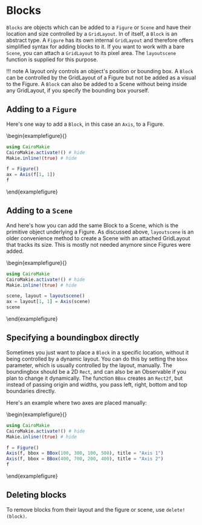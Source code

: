# Blocks

`Blocks` are objects which can be added to a `Figure` or `Scene` and have their location and size controlled by a `GridLayout`. In of itself, a `Block` is an abstract type.
A `Figure` has its own internal `GridLayout` and therefore offers simplified syntax for adding blocks to it.
If you want to work with a bare `Scene`, you can attach a `GridLayout` to its pixel area.
The `layoutscene` function is supplied for this purpose.

!!! note
    A layout only controls an object's position or bounding box.
    A `Block` can be controlled by the GridLayout of a Figure but not be added as a visual to the Figure.
    A `Block` can also be added to a Scene without being inside any GridLayout, if you specify the bounding box yourself.

## Adding to a `Figure`

Here's one way to add a `Block`, in this case an `Axis`, to a Figure.

\begin{examplefigure}{}
```julia
using CairoMakie
CairoMakie.activate!() # hide
Makie.inline!(true) # hide

f = Figure()
ax = Axis(f[1, 1])
f
```
\end{examplefigure}
## Adding to a `Scene`

And here's how you can add the same Block to a Scene, which is the primitive object underlying a Figure.
As discussed above, `layoutscene` is an older convenience method to create a Scene with an attached GridLayout that tracks its size.
This is mostly not needed anymore since Figures were added.

\begin{examplefigure}{}
```julia
using CairoMakie
CairoMakie.activate!() # hide
Makie.inline!(true) # hide

scene, layout = layoutscene()
ax = layout[1, 1] = Axis(scene)
scene
```
\end{examplefigure}
## Specifying a boundingbox directly

Sometimes you just want to place a `Block` in a specific location, without it being controlled by a dynamic layout.
You can do this by setting the `bbox` parameter, which is usually controlled by the layout, manually.
The boundingbox should be a 2D `Rect`, and can also be an Observable if you plan to change it dynamically.
The function `BBox` creates an `Rect2f`, but instead of passing origin and widths, you pass left, right, bottom and top boundaries directly.

Here's an example where two axes are placed manually:

\begin{examplefigure}{}
```julia
using CairoMakie
CairoMakie.activate!() # hide
Makie.inline!(true) # hide

f = Figure()
Axis(f, bbox = BBox(100, 300, 100, 500), title = "Axis 1")
Axis(f, bbox = BBox(400, 700, 200, 400), title = "Axis 2")
f
```
\end{examplefigure}
## Deleting blocks

To remove blocks from their layout and the figure or scene, use `delete!(block)`.